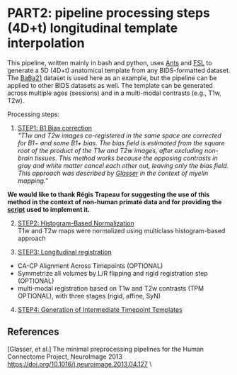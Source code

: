 # PART2: pipeline processing steps **(4D+t)** longitudinal template interpolation

This pipeline, written mainly in bash and python, uses [Ants](#2)  and [FSL](#2)  to generate a 5D (4D+t) anatomical template from any BIDS-formatted dataset. 
The [BaBa21](#3) dataset is used here as an example, but the pipeline can be applied to other BIDS datasets as well.
The template can be generated across multiple ages (sessions) and in a multi-modal contrasts (e.g., T1w, T2w).

Processing steps:

1. [STEP1: B1 Bias correction](postprocessing/bias_correction.md) \
_"T1w and T2w images co-registered in the same space are corrected for B1− and some B1+ bias. 
The bias field is estimated from the square root of the product of the T1w and T2w images, after excluding non-brain tissues. 
This method works because the opposing contrasts in gray and white matter cancel each other out, leaving only the bias field. 
This approach was described by [Glasser](#1) in the context of myelin mapping."_

**We would like to thank Régis Trapeau for suggesting the use of this method in the context of non-human primate data and for providing the  [script](postprocessing/T1xT2BiasFieldCorrection.sh) used to implement it.**

2. [STEP2: Histogram-Based Normalization ](postprocessing/hist_normalization.md) \
T1w and T2w maps were normalized using multiclass histogram-based approach

3. [STEP3: Longitudinal registration](postprocessing/postprocessing/longitudinal_registration.md)
- CA-CP Alignment Across Timepoints (OPTIONAL)
- Symmetrize all volumes by L/R flipping and rigid registration step (OPTIONAL)
- multi-modal registration based on T1w and T2w contrasts (TPM OPTIONAL), with three stages (rigid, affine, SyN)

4. [STEP4: Generation of Intermediate Timepoint Templates](postprocessing/longitudinal_interpolation.md) 

## References
<a id="1">[Glasser, et al.] The minimal preprocessing pipelines for the Human Connectome Project,
NeuroImage 2013 </a> https://doi.org/10.1016/j.neuroimage.2013.04.127 \
